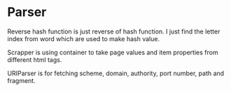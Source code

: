# Parser
Reverse hash function is just reverse of hash function. I just find the letter index from word which are used to make hash value.

Scrapper is using container to take page values and item properties from different html tags.

URIParser is for fetching scheme, domain, authority, port number, path and fragment.

